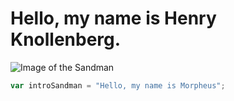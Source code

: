 # Hello, my name is Henry Knollenberg.
![Image of the Sandman](https://live.staticflickr.com/8152/7178822422_42b181f0ba_w.jpg)
``` javascript
var introSandman = "Hello, my name is Morpheus";
```
